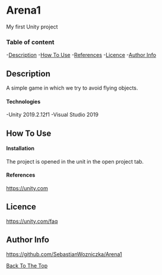 # Arena1
My first Unity project


### Table of content
-[Description](#description)
-[How To Use](#how-to-use)
-[References](#references)
-[Licence](#licence)
-[Author Info](#author-info)

## Description
A simple game in which we try to avoid flying objects.

#### Technologies 
-Unity 2019.2.12f1 
-Visual Studio 2019

## How To Use


#### Installation
The project is opened in the unit in the open project tab.


#### References
https://unity.com

## Licence

https://unity.com/faq

## Author Info 

https://github.com/SebastianWozniczka/Arena1

[Back To The Top](#Arena1)






